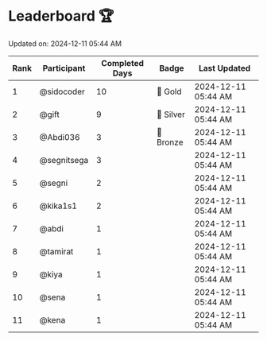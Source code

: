 # Leaderboard 🏆

Updated on: 2024-12-11 05:44 AM

| Rank | Participant       | Completed Days | Badge      | Last Updated         |
|------|-------------------|----------------|------------|----------------------|
| 1    | @sidocoder        | 10             | 🏅 Gold     | 2024-12-11 05:44 AM |
| 2    | @gift             | 9              | 🥈 Silver   | 2024-12-11 05:44 AM |
| 3    | @Abdi036          | 3              | 🥉 Bronze   | 2024-12-11 05:44 AM |
| 4    | @segnitsega       | 3              |            | 2024-12-11 05:44 AM |
| 5    | @segni            | 2              |            | 2024-12-11 05:44 AM |
| 6    | @kika1s1          | 2              |            | 2024-12-11 05:44 AM |
| 7    | @abdi             | 1              |            | 2024-12-11 05:44 AM |
| 8    | @tamirat          | 1              |            | 2024-12-11 05:44 AM |
| 9    | @kiya             | 1              |            | 2024-12-11 05:44 AM |
| 10   | @sena             | 1              |            | 2024-12-11 05:44 AM |
| 11   | @kena             | 1              |            | 2024-12-11 05:44 AM |
